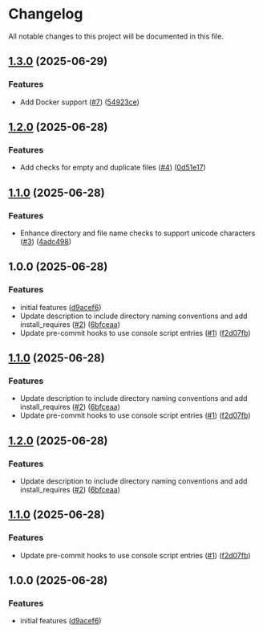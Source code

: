 # Changelog

All notable changes to this project will be documented in this file.

## [1.3.0](https://github.com/ahmet-enes-demir/pre-commit-filename-linter/compare/v1.2.0...v1.3.0) (2025-06-29)


### Features

* Add Docker support ([#7](https://github.com/ahmet-enes-demir/pre-commit-filename-linter/issues/7)) ([54923ce](https://github.com/ahmet-enes-demir/pre-commit-filename-linter/commit/54923ce7145fc70129fae4d5b7515cdb46751e9f))

## [1.2.0](https://github.com/ahmet-enes-demir/pre-commit-filename-linter/compare/v1.1.0...v1.2.0) (2025-06-28)


### Features

* Add checks for empty and duplicate files ([#4](https://github.com/ahmet-enes-demir/pre-commit-filename-linter/issues/4)) ([0d51e17](https://github.com/ahmet-enes-demir/pre-commit-filename-linter/commit/0d51e17694bb4957107558b314f558104368372a))

## [1.1.0](https://github.com/ahmet-enes-demir/pre-commit-filename-linter/compare/v1.0.0...v1.1.0) (2025-06-28)


### Features

* Enhance directory and file name checks to support unicode characters ([#3](https://github.com/ahmet-enes-demir/pre-commit-filename-linter/issues/3)) ([4adc498](https://github.com/ahmet-enes-demir/pre-commit-filename-linter/commit/4adc49823aed11fed47d03645215a15baead7415))

## 1.0.0 (2025-06-28)


### Features

* initial features ([d9acef6](https://github.com/ahmet-enes-demir/pre-commit-filename-linter/commit/d9acef68391e5fbe0e0394877b582769597a13cc))
* Update description to include directory naming conventions and add install_requires ([#2](https://github.com/ahmet-enes-demir/pre-commit-filename-linter/issues/2)) ([6bfceaa](https://github.com/ahmet-enes-demir/pre-commit-filename-linter/commit/6bfceaa1c235786a8da97412dc0cdb51fb349fb8))
* Update pre-commit hooks to use console script entries ([#1](https://github.com/ahmet-enes-demir/pre-commit-filename-linter/issues/1)) ([f2d07fb](https://github.com/ahmet-enes-demir/pre-commit-filename-linter/commit/f2d07fb47f77c6a48e0b67fea8c620dce376f213))

## [1.1.0](https://github.com/ahmet-enes-demir/pre-commit-filename-linter/compare/v1.0.0...v1.1.0) (2025-06-28)


### Features

* Update description to include directory naming conventions and add install_requires ([#2](https://github.com/ahmet-enes-demir/pre-commit-filename-linter/issues/2)) ([6bfceaa](https://github.com/ahmet-enes-demir/pre-commit-filename-linter/commit/6bfceaa1c235786a8da97412dc0cdb51fb349fb8))
* Update pre-commit hooks to use console script entries ([#1](https://github.com/ahmet-enes-demir/pre-commit-filename-linter/issues/1)) ([f2d07fb](https://github.com/ahmet-enes-demir/pre-commit-filename-linter/commit/f2d07fb47f77c6a48e0b67fea8c620dce376f213))

## [1.2.0](https://github.com/ahmet-enes-demir/pre-commit-filename-linter/compare/v1.1.0...v1.2.0) (2025-06-28)


### Features

* Update description to include directory naming conventions and add install_requires ([#2](https://github.com/ahmet-enes-demir/pre-commit-filename-linter/issues/2)) ([6bfceaa](https://github.com/ahmet-enes-demir/pre-commit-filename-linter/commit/6bfceaa1c235786a8da97412dc0cdb51fb349fb8))

## [1.1.0](https://github.com/ahmet-enes-demir/pre-commit-filename-linter/compare/v1.0.0...v1.1.0) (2025-06-28)


### Features

* Update pre-commit hooks to use console script entries ([#1](https://github.com/ahmet-enes-demir/pre-commit-filename-linter/issues/1)) ([f2d07fb](https://github.com/ahmet-enes-demir/pre-commit-filename-linter/commit/f2d07fb47f77c6a48e0b67fea8c620dce376f213))

## 1.0.0 (2025-06-28)


### Features

* initial features ([d9acef6](https://github.com/ahmet-enes-demir/pre-commit-filename-linter/commit/d9acef68391e5fbe0e0394877b582769597a13cc))
